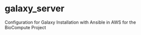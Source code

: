 # galaxy_server
Configuration for Galaxy Installation with Ansible in AWS for the BioCompute Project
